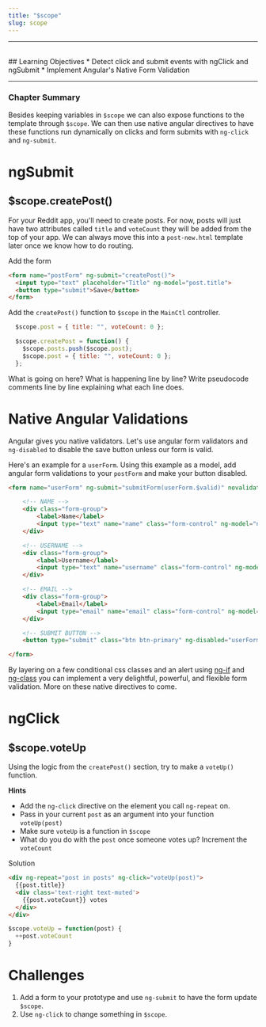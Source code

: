 ```yaml
---
title: "$scope"
slug: scope
---
```


<hr><br>
## Learning Objectives
  * Detect click and submit events with ngClick and ngSubmit
  * Implement Angular's Native Form Validation
<hr>

### Chapter Summary

Besides keeping variables in `$scope` we can also expose functions to the template through `$scope`. We can then use native angular directives to have these functions run dynamically on clicks and form submits with `ng-click` and `ng-submit`.

# ngSubmit

## $scope.createPost()

For your Reddit app, you'll need to create posts. For now, posts will just have two attributes called `title` and `voteCount` they will be added from the top of your app. We can always move this into a `post-new.html` template later once we know how to do routing.

Add the form

```html
<form name="postForm" ng-submit="createPost()">
  <input type="text" placeholder="Title" ng-model="post.title">
  <button type="submit">Save</button>
</form>
```

Add the `createPost()` function to `$scope` in the `MainCtl` controller.

```js
  $scope.post = { title: "", voteCount: 0 };

  $scope.createPost = function() {
    $scope.posts.push($scope.post);
    $scope.post = { title: "", voteCount: 0 };
  };
```

What is going on here? What is happening line by line? Write pseudocode comments line by line explaining what each line does.

# Native Angular Validations

Angular gives you native validators. Let's use angular form validators and `ng-disabled` to disable the save button unless our form is valid.

Here's an example for a `userForm`. Using this example as a model, add angular form validations to your `postForm` and make your button disabled.

```html
<form name="userForm" ng-submit="submitForm(userForm.$valid)" novalidate> <!-- novalidate prevents HTML5 validation since we will be validating ourselves -->

    <!-- NAME -->
    <div class="form-group">
        <label>Name</label>
        <input type="text" name="name" class="form-control" ng-model="name" required>
    </div>

    <!-- USERNAME -->
    <div class="form-group">
        <label>Username</label>
        <input type="text" name="username" class="form-control" ng-model="user.username" ng-minlength="3" ng-maxlength="8" required>
    </div>

    <!-- EMAIL -->
    <div class="form-group">
        <label>Email</label>
        <input type="email" name="email" class="form-control" ng-model="email" required>
    </div>

    <!-- SUBMIT BUTTON -->
    <button type="submit" class="btn btn-primary" ng-disabled="userForm.$invalid">Submit</button>

</form>

```

By layering on a few conditional css classes and an alert using [ng-if](https://docs.angularjs.org/api/ng/directive/ngIf) and  [ng-class](https://docs.angularjs.org/api/ng/directive/ngClass) you can implement a very delightful, powerful, and flexible form validation. More on these native directives to come.

# ngClick

## $scope.voteUp

Using the logic from the `createPost()` section, try to make a `voteUp()` function.

**Hints**

* Add the `ng-click` directive on the element you call `ng-repeat` on.
* Pass in your current `post` as an argument into your function `voteUp(post)`
* Make sure `voteUp` is a function in `$scope`
* What do you do with the `post` once someone votes up? Increment the `voteCount`

Solution

```html
<div ng-repeat="post in posts" ng-click="voteUp(post)">
  {{post.title}}
  <div class='text-right text-muted'>
    {{post.voteCount}} votes
  </div>
</div>
```

```js
$scope.voteUp = function(post) {
  ++post.voteCount
}
```

# Challenges

1. Add a form to your prototype and use `ng-submit` to have the form update `$scope`.
1. Use `ng-click` to change something in `$scope`.
